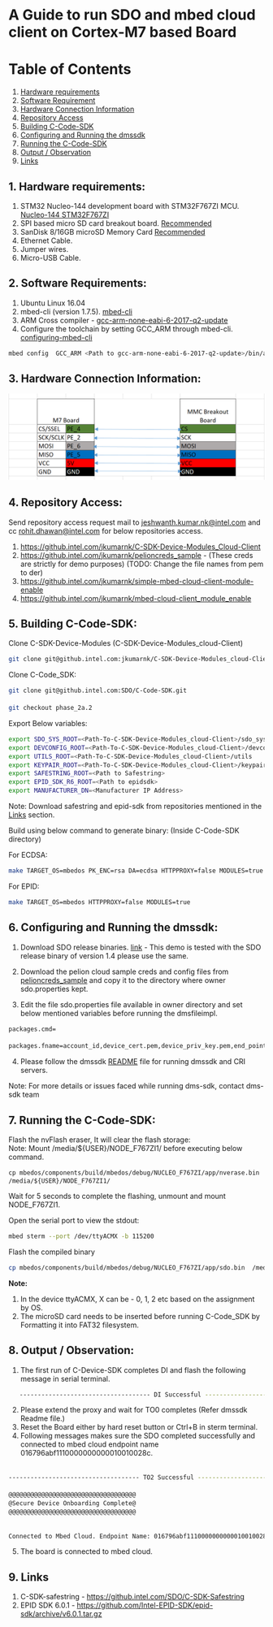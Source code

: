 # A Guide to run SDO and mbed cloud client on Cortex-M7 based Board

# Table of Contents
1. [Hardware requirements](#Hardware_requirements)
2. [Software Requirement](#Software_Requirement)
3. [Hardware Connection Information](#Hardware_Connection_Information)
4. [Repository Access](#Repository_Access)
5. [Building C-Code-SDK](#Building_C-Code-SDK)
6. [Configuring and Running the dmssdk](#Configuring_and_Running_the_dmssdk)
7. [Running the C-Code-SDK](#Running_the_C-Code-SDK)
8. [Output / Observation](#Output)
9. [Links](#Links)



## 1. Hardware requirements:<a name="Hardware_requirements"></a>
1. STM32 Nucleo-144 development board with STM32F767ZI MCU. [Nucleo-144 STM32F767ZI](https://os.mbed.com/platforms/ST-Nucleo-F767ZI/)
2. SPI based micro SD card breakout board. [Recommended](https://www.amazon.com/WINGONEER-reader-module-interface-conversion/dp/B06XHJJWNC/ref=asc_df_B06XHJJWNC/?tag=hyprod-20&linkCode=df0&hvadid=241989349889&hvpos=1o2&hvnetw=g&hvrand=12683401218837564249&hvpone=&hvptwo=&hvqmt=&hvdev=c&hvdvcmdl=&hvlocint=&hvlocphy=1014249&hvtargid=pla-494911947007&psc=1)
3. SanDisk 8/16GB microSD Memory Card [Recommended](https://www.croma.com/sandisk-16gb-microsd-memory-card/p/158981)
4. Ethernet Cable.
5. Jumper wires.
6. Micro-USB Cable.

## 2. Software Requirements:<a name="Software_Requirement"></a>
1. Ubuntu Linux 16.04
2. mbed-cli (version 1.7.5). [mbed-cli](https://pypi.org/project/mbed-cli/)
3. ARM Cross compiler - [gcc-arm-none-eabi-6-2017-q2-update](https://developer.arm.com/open-source/gnu-toolchain/gnu-rm/downloads/6-2017-q2-update)
4. Configure the toolchain by setting GCC_ARM through mbed-cli. [configuring-mbed-cli](https://os.mbed.com/docs/v5.7/tools/configuring-mbed-cli.html)
```bash
mbed config  GCC_ARM <Path to gcc-arm-none-eabi-6-2017-q2-update>/bin/arm-none-eabi-gcc

```



## 3. Hardware Connection Information:<a name="Hardware_Connection_Information"></a>
![Nucleo-144 and micro SD card breakout board connection Diagram](./pin_connection_m7_mmc.PNG )

## 4. Repository Access: <a name="Repository_Access"></a>
Send repository access request mail to jeshwanth.kumar.nk@intel.com and cc rohit.dhawan@intel.com for below repositories access.
1. https://github.intel.com/jkumarnk/C-SDK-Device-Modules_Cloud-Client
2. https://github.intel.com/jkumarnk/pelioncreds_sample - (These creds are strictly for demo purposes) (TODO: Change the file names from pem to der)
3. https://github.intel.com/jkumarnk/simple-mbed-cloud-client-module-enable
4. https://github.intel.com/jkumarnk/mbed-cloud-client_module_enable


## 5. Building C-Code-SDK:<a name="Building_C-Code-SDK"></a>

Clone C-SDK-Device-Modules (C-SDK-Device-Modules_cloud-Client)

```bash
git clone git@github.intel.com:jkumarnk/C-SDK-Device-Modules_cloud-Client.git
```

Clone C-Code_SDK:

```bash
git clone git@github.intel.com:SDO/C-Code-SDK.git

git checkout phase_2a.2

```

Export Below variables:

```bash
export SDO_SYS_ROOT=<Path-To-C-SDK-Device-Modules_cloud-Client>/sdo_sys
export DEVCONFIG_ROOT=<Path-To-C-SDK-Device-Modules_cloud-Client>/devconfig
export UTILS_ROOT=<Path-To-C-SDK-Device-Modules_cloud-Client>/utils
export KEYPAIR_ROOT=<Path-To-C-SDK-Device-Modules_cloud-Client>/keypair
export SAFESTRING_ROOT=<Path to Safestring>
export EPID_SDK_R6_ROOT=<Path to epidsdk>
export MANUFACTURER_DN=<Manufacturer IP Address>
```
Note: Download safestring and epid-sdk from repositories mentioned in the [Links](#Links) section.

Build using below command to generate binary: (Inside C-Code-SDK directory)

For ECDSA:

```bash
make TARGET_OS=mbedos PK_ENC=rsa DA=ecdsa HTTPPROXY=false MODULES=true
```
For EPID:
```bash
make TARGET_OS=mbedos HTTPPROXY=false MODULES=true
```

## 6. Configuring and Running the dmssdk: <a name="Configuring_and_Running_the_dmssdk"></a>

1. Download SDO release binaries. [link](https://teamcity-or.intel.com/viewLog.html?buildId=2417835&tab=artifacts&buildTypeId=MarshalPoint_GenerateReleasePackage_GenerateRelease140Package) - This demo is tested with the SDO release binary of version 1.4 please use the same.

2. Download the pelion cloud sample creds and config files from [pelioncreds_sample](https://github.intel.com/jkumarnk/pelioncreds_sample) and copy it to the directory where owner sdo.properties kept.

3. Edit the file sdo.properties file available in owner directory and set below mentioned variables before running the dmsfileimpl.

```bash
packages.cmd=

packages.fname=account_id,device_cert.pem,device_priv_key.pem,end_point,root_ca_cert.pem,serve_uri
```
4. Please follow the dmssdk [README](https://github.intel.com/SDO/dmssdk/blob/master/README.md) file for running dmssdk and CRI servers.  

Note: For more details or issues faced while running dms-sdk, contact dms-sdk team 

## 7. Running the C-Code-SDK: <a name="Running_the_C-Code-SDK"></a>
Flash the nvFlash eraser, It will clear the flash storage:  
Note: Mount /media/${USER}/NODE_F767ZI1/ before executing below command.

```
cp mbedos/components/build/mbedos/debug/NUCLEO_F767ZI/app/nverase.bin /media/${USER}/NODE_F767ZI1/
```
Wait for 5 seconds to complete the flashing, unmount and mount NODE_F767ZI1.

Open the serial port to view the stdout:
```bash
mbed sterm --port /dev/ttyACMX -b 115200
```

Flash the compiled binary
```bash
cp mbedos/components/build/mbedos/debug/NUCLEO_F767ZI/app/sdo.bin  /media/${USER}/NODE_F767ZI1/
```

**Note:**  
1. In the device ttyACMX, X can be - 0, 1, 2 etc based on the assignment by OS.  
2. The microSD card needs to be inserted before running C-Code_SDK by Formatting it into FAT32 filesystem.

## 8. Output / Observation:<a name="Output"></a>

1. The first run of C-Device-SDK completes DI and flash the following message in serial terminal.
```bash
   ------------------------------------ DI Successful --------------------------------------
```  
2. Please extend the proxy and wait for TO0 completes (Refer dmssdk Readme file.)
3. Reset the Board either by hard reset button or Ctrl+B in sterm terminal.
4. Following messages makes sure the SDO completed successfully and connected to mbed cloud endpoint name 016796abf1110000000000010010028c.

```bash

------------------------------------ TO2 Successful --------------------------------------

@@@@@@@@@@@@@@@@@@@@@@@@@@@@@@@@@@@
@Secure Device Onboarding Complete@
@@@@@@@@@@@@@@@@@@@@@@@@@@@@@@@@@@@

```

```bash

Connected to Mbed Cloud. Endpoint Name: 016796abf1110000000000010010028c

```
5. The board is connected to mbed cloud.

## 9. Links <a name="Links"></a>
1. C-SDK-safestring - https://github.intel.com/SDO/C-SDK-Safestring
2. EPID SDK 6.0.1 - https://github.com/Intel-EPID-SDK/epid-sdk/archive/v6.0.1.tar.gz

